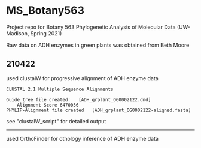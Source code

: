 # MS_Botany563
Project repo for Botany 563 Phylogenetic Analysis of Molecular Data (UW-Madison, Spring 2021)

Raw data on ADH enzymes in green plants was obtained from Beth Moore

## 210422 
used clustalW for progressive alignment of ADH enzyme data

```
CLUSTAL 2.1 Multiple Sequence Alignments

Guide tree file created:   [ADH_grplant_OG0002122.dnd] 
    Alignment Score 6470036
PHYLIP-Alignment file created   [ADH_grplant_OG0002122-aligned.fasta]
```
see "clustalW_script" for detailed output

---
used OrthoFinder for othology inference of ADH enzyme data

